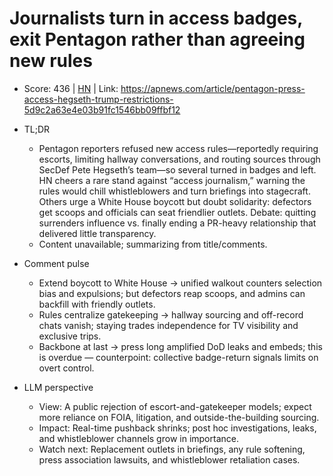 # Journalists turn in access badges, exit Pentagon rather than agreeing new rules

- Score: 436 | [HN](https://news.ycombinator.com/item?id=45602179) | Link: https://apnews.com/article/pentagon-press-access-hegseth-trump-restrictions-5d9c2a63e4e03b91fc1546bb09ffbf12

- TL;DR
    - Pentagon reporters refused new access rules—reportedly requiring escorts, limiting hallway conversations, and routing sources through SecDef Pete Hegseth’s team—so several turned in badges and left. HN cheers a rare stand against “access journalism,” warning the rules would chill whistleblowers and turn briefings into stagecraft. Others urge a White House boycott but doubt solidarity: defectors get scoops and officials can seat friendlier outlets. Debate: quitting surrenders influence vs. finally ending a PR-heavy relationship that delivered little transparency.
    - Content unavailable; summarizing from title/comments.
- Comment pulse
    - Extend boycott to White House → unified walkout counters selection bias and expulsions; but defectors reap scoops, and admins can backfill with friendly outlets.
    - Rules centralize gatekeeping → hallway sourcing and off-record chats vanish; staying trades independence for TV visibility and exclusive trips.
    - Backbone at last → press long amplified DoD leaks and embeds; this is overdue — counterpoint: collective badge-return signals limits on overt control.
- LLM perspective
    - View: A public rejection of escort-and-gatekeeper models; expect more reliance on FOIA, litigation, and outside-the-building sourcing.
    - Impact: Real-time pushback shrinks; post hoc investigations, leaks, and whistleblower channels grow in importance.
    - Watch next: Replacement outlets in briefings, any rule softening, press association lawsuits, and whistleblower retaliation cases.
